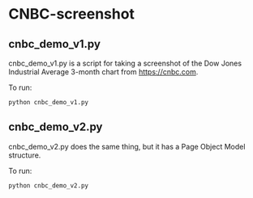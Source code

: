 # CNBC-screenshot

## cnbc_demo_v1.py
cnbc_demo_v1.py is a script for taking a screenshot of the Dow Jones Industrial Average 3-month
chart from https://cnbc.com.

To run:
```
python cnbc_demo_v1.py
```

## cnbc_demo_v2.py
cnbc_demo_v2.py does the same thing, but it has a Page Object Model structure.

To run: 
```
python cnbc_demo_v2.py
```